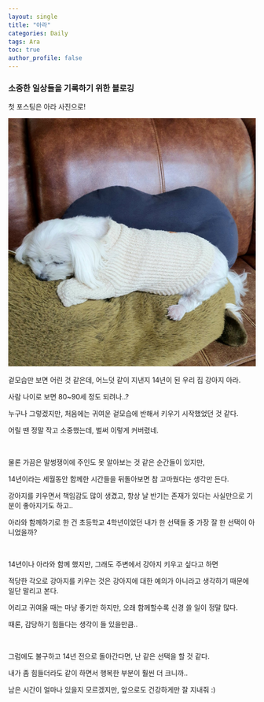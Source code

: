 ```yaml
---
layout: single
title: "아라"
categories: Daily
tags: Ara
toc: true
author_profile: false
---
```


### 소중한 일상들을 기록하기 위한 블로깅

첫 포스팅은 아라 사진으로!

<img src="/images/2022-05-08-first-posting/ara.jpeg" alt="ara" style="zoom:50%;" />

겉모습만 보면 어린 것 같은데, 어느덧 같이 지낸지 14년이 된 우리 집 강아지 아라.

사람 나이로 보면 80~90세 정도 되려나..?

누구나 그렇겠지만, 처음에는 귀여운 겉모습에 반해서 키우기 시작했었던 것 같다.

어릴 땐 정말 작고 소중했는데, 벌써 이렇게 커버렸네.

<br/>

물론 가끔은 말썽쟁이에 주인도 못 알아보는 것 같은 순간들이 있지만,

14년이라는 세월동안 함께한 시간들을 뒤돌아보면 참 고마웠다는 생각만 든다.

강아지를 키우면서 책임감도 많이 생겼고, 항상 날 반기는 존재가 있다는 사실만으로 기분이 좋아지기도 하고..

아라와 함께하기로 한 건 초등학교 4학년이었던 내가 한 선택들 중 가장 잘 한 선택이 아니었을까?

<br/>

14년이나 아라와 함께 했지만, 그래도 주변에서 강아지 키우고 싶다고 하면

적당한 각오로 강아지를 키우는 것은 강아지에 대한 예의가 아니라고 생각하기 때문에 일단 말리고 본다.

어리고 귀여울 때는 마냥 좋기만 하지만, 오래 함께할수록 신경 쓸 일이 정말 많다.

때론, 감당하기 힘들다는 생각이 들 있을만큼..

<br/>

그럼에도 불구하고 14년 전으로 돌아간다면, 난 같은 선택을 할 것 같다.

내가 좀 힘들더라도 같이 하면서 행복한 부분이 훨씬 더 크니까..

남은 시간이 얼마나 있을지 모르겠지만, 앞으로도 건강하게만 잘 지내줘 :)

